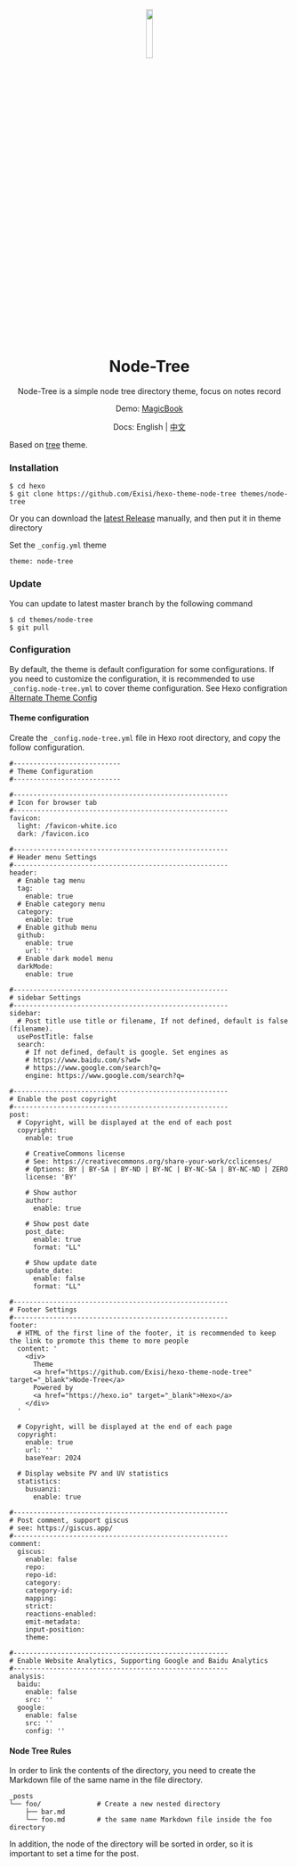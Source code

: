 <div align=center>
  <img style="text-align:center" src="https://raw.githubusercontent.com/Exisi/hexo-theme-node-tree/main/source/favicon.ico" width="15%" />
  <h1>Node-Tree</h1>

<p>Node-Tree is a simple node tree directory theme, focus on notes record</p>

Demo: [MagicBook](https://m.exi.ink)

Docs: English | [中文](https://github.com/Exisi/hexo-theme-node-tree/blob/main/README-CN.md)

</div>

Based on [tree](https://github.com/wujun234/hexo-theme-tree) theme.

### Installation

```
$ cd hexo
$ git clone https://github.com/Exisi/hexo-theme-node-tree themes/node-tree
```

Or you can download the [latest Release](https://github.com/Exisi/hexo-theme-node-tree/releases) manually, and then put it in theme directory

Set the `_config.yml` theme

```
theme: node-tree
```

### Update

You can update to latest master branch by the following command

```
$ cd themes/node-tree
$ git pull
```

### Configuration

By default, the theme is default configuration for some configurations. If you need to customize the configuration, it is recommended to use `_config.node-tree.yml` to cover theme configuration. See Hexo configration [Alternate Theme Config](https://hexo.io/docs/configuration.html#Alternate-Theme-Config)

#### Theme configuration

Create the `_config.node-tree.yml` file in Hexo root directory, and copy the follow configuration.

```
#---------------------------
# Theme Configuration
#---------------------------

#------------------------------------------------------
# Icon for browser tab
#------------------------------------------------------
favicon:
  light: /favicon-white.ico
  dark: /favicon.ico

#------------------------------------------------------
# Header menu Settings
#------------------------------------------------------
header:
  # Enable tag menu
  tag:
    enable: true
  # Enable category menu
  category:
    enable: true
  # Enable github menu
  github:
    enable: true
    url: ''
  # Enable dark model menu
  darkMode:
    enable: true

#------------------------------------------------------
# sidebar Settings
#------------------------------------------------------
sidebar:
  # Post title use title or filename, If not defined, default is false (filename).
  usePostTitle: false
  search:
    # If not defined, default is google. Set engines as
    # https://www.baidu.com/s?wd=
    # https://www.google.com/search?q=
    engine: https://www.google.com/search?q=

#------------------------------------------------------
# Enable the post copyright
#------------------------------------------------------
post:
  # Copyright, will be displayed at the end of each post
  copyright:
    enable: true

    # CreativeCommons license
    # See: https://creativecommons.org/share-your-work/cclicenses/
    # Options: BY | BY-SA | BY-ND | BY-NC | BY-NC-SA | BY-NC-ND | ZERO
    license: 'BY'

    # Show author
    author:
      enable: true

    # Show post date
    post_date:
      enable: true
      format: "LL"

    # Show update date
    update_date:
      enable: false
      format: "LL"

#------------------------------------------------------
# Footer Settings
#------------------------------------------------------
footer:
  # HTML of the first line of the footer, it is recommended to keep the link to promote this theme to more people
  content: '
    <div>
      Theme
      <a href="https://github.com/Exisi/hexo-theme-node-tree"	target="_blank">Node-Tree</a>
      Powered by
      <a href="https://hexo.io" target="_blank">Hexo</a>
    </div>
  '

  # Copyright, will be displayed at the end of each page
  copyright:
    enable: true
    url: ''
    baseYear: 2024

  # Display website PV and UV statistics
  statistics:
    busuanzi:
      enable: true

#------------------------------------------------------
# Post comment, support giscus
# see: https://giscus.app/
#------------------------------------------------------
comment:
  giscus:
    enable: false
    repo:
    repo-id:
    category:
    category-id:
    mapping:
    strict:
    reactions-enabled:
    emit-metadata:
    input-position:
    theme:

#------------------------------------------------------
# Enable Website Analytics, Supporting Google and Baidu Analytics
#------------------------------------------------------
analysis:
  baidu:
    enable: false
    src: ''
  google:
    enable: false
    src: ''
    config: ''
```

#### Node Tree Rules

In order to link the contents of the directory, you need to create the Markdown file of the same name in the file directory.

```
_posts
└── foo/              # Create a new nested directory
    ├── bar.md
    └── foo.md        # the same name Markdown file inside the foo directory
```

In addition, the node of the directory will be sorted in order, so it is important to set a time for the post.
